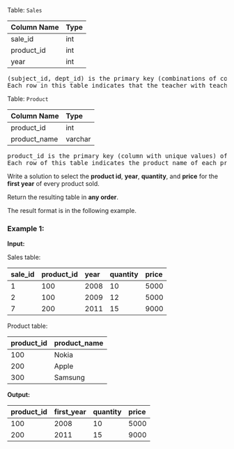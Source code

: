 Table: `Sales`

| Column Name | Type |
| :---------- | :--- |
| sale_id     | int  |
| product_id  | int  |
| year        | int  |

<pre>
(subject_id, dept_id) is the primary key (combinations of columns with unique values) of this table.
Each row in this table indicates that the teacher with teacher_id teaches the subject subject_id in the department dept_id.
</pre>

Table: `Product`

| Column Name  | Type    |
| :----------- | :------ |
| product_id   | int     |
| product_name | varchar |

<pre>
product_id is the primary key (column with unique values) of this table.
Each row of this table indicates the product name of each product.
</pre>

Write a solution to select the **product id**, **year**, **quantity**, and **price** for the **first year** of every product sold.

Return the resulting table in **any order**.

The result format is in the following example.

### Example 1:

**Input:**

Sales table:

| sale_id | product_id | year | quantity | price |
| :------ | :--------- | :--- | :------- | :---- |
| 1       | 100        | 2008 | 10       | 5000  |
| 2       | 100        | 2009 | 12       | 5000  |
| 7       | 200        | 2011 | 15       | 9000  |

Product table:

| product_id | product_name |
| :--------- | :----------- |
| 100        | Nokia        |
| 200        | Apple        |
| 300        | Samsung      |

**Output:**

| product_id | first_year | quantity | price |
| :--------- | :--------- | :------- | :---- |
| 100        | 2008       | 10       | 5000  |
| 200        | 2011       | 15       | 9000  |
